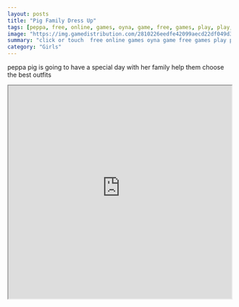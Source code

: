 ```yaml
---
layout: posts
title: "Pig Family Dress Up"
tags: [peppa, free, online, games, oyna, game, free, games, play, play, games]
image: "https://img.gamedistribution.com/2810226eedfe42099aecd22df049d376.jpg"
summary: "click or touch  free online games oyna game free games play play games"
category: "Girls"
---
```


peppa pig is going to have a special day with her family help them choose the best outfits

<iframe width="100%" height="480px;" src="https://html5.gamedistribution.com/2810226eedfe42099aecd22df049d376/"></iframe>